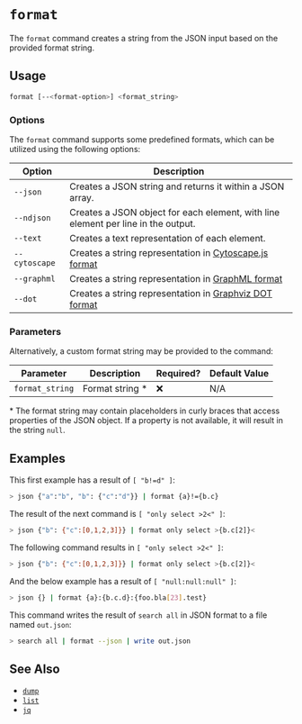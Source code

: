 # `format`

The `format` command creates a string from the JSON input based on the provided format string.

## Usage

```bash
format [--<format-option>] <format_string>
```

### Options

The `format` command supports some predefined formats, which can be utilized using the following options:

| Option        | Description                                                                                               |
| ------------- | --------------------------------------------------------------------------------------------------------- |
| `--json`      | Creates a JSON string and returns it within a JSON array.                                                 |
| `--ndjson`    | Creates a JSON object for each element, with line element per line in the output.                         |
| `--text`      | Creates a text representation of each element.                                                            |
| `--cytoscape` | Creates a string representation in [Cytoscape.js format](https://js.cytoscape.org#notation/elements-json) |
| `--graphml`   | Creates a string representation in [GraphML format](http://graphml.graphdrawing.org)                      |
| `--dot`       | Creates a string representation in [Graphviz DOT format](https://graphviz.org/doc/info/lang.html)         |

### Parameters

Alternatively, a custom format string may be provided to the command:

| Parameter       | Description      | Required? | Default Value |
| --------------- | ---------------- | --------- | ------------- |
| `format_string` | Format string \* | ❌        | N/A           |

\* The format string may contain placeholders in curly braces that access properties of the JSON object. If a property is not available, it will result in the string `null`.

## Examples

This first example has a result of `[ "b!=d" ]`:

```bash
> json {"a":"b", "b": {"c":"d"}} | format {a}!={b.c}
```

The result of the next command is `[ "only select >2<" ]`:

```bash
> json {"b": {"c":[0,1,2,3]}} | format only select >{b.c[2]}<
```

The following command results in `[ "only select >2<" ]`:

```bash
> json {"b": {"c":[0,1,2,3]}} | format only select >{b.c[2]}<
```

And the below example has a result of `[ "null:null:null" ]`:

```bash
> json {} | format {a}:{b.c.d}:{foo.bla[23].test}
```

This command writes the result of `search all` in JSON format to a file named `out.json`:

```bash
> search all | format --json | write out.json
```

## See Also

- [`dump`](./dump.md)
- [`list`](./list.md)
- [`jq`](../miscellaneous-commands/jq.md)
